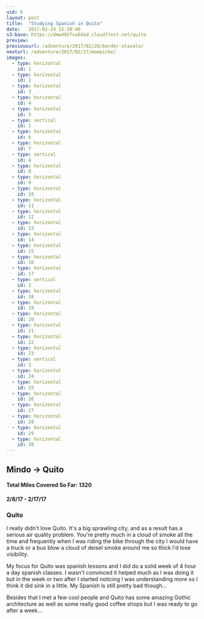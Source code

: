 ```yaml
---
uid: 6
layout: post
title:  "Studying Spanish in Quito"
date:   2017-02-24 15:39:40
s3-base: https://dmw492fxu64ad.cloudfront.net/quito
preview:
previousurl: /adventure/2017/02/20/border-otavalo/
nexturl: /adventure/2017/02/27/mompiche/
images:
  - type: horizontal
    id: 1
  - type: horizontal
    id: 2
  - type: horizontal
    id: 3
  - type: horizontal
    id: 4
  - type: horizontal
    id: 5
  - type: vertical
    id: 1
  - type: horizontal
    id: 6
  - type: horizontal
    id: 7
  - type: vertical
    id: 4
  - type: horizontal
    id: 8
  - type: horizontal
    id: 9
  - type: horizontal
    id: 10
  - type: horizontal
    id: 11
  - type: horizontal
    id: 12
  - type: horizontal
    id: 13
  - type: horizontal
    id: 14
  - type: horizontal
    id: 15
  - type: horizontal
    id: 16
  - type: horizontal
    id: 17
  - type: vertical
    id: 2
  - type: horizontal
    id: 18
  - type: horizontal
    id: 19
  - type: horizontal
    id: 20
  - type: horizontal
    id: 21
  - type: horizontal
    id: 22
  - type: horizontal
    id: 23
  - type: vertical
    id: 3
  - type: horizontal
    id: 24
  - type: horizontal
    id: 25
  - type: horizontal
    id: 26
  - type: horizontal
    id: 27
  - type: horizontal
    id: 28
  - type: horizontal
    id: 29
  - type: horizontal
    id: 30
---
```


<div>
  <h2>Mindo -> Quito</h2>

  <h4>Total Miles Covered So Far: 1320</h4>
  <h4>2/8/17 - 2/17/17</h4>

  <h3>Quito</h3>
  <p>I really didn't love Quito. It's a big sprawling city, and as a result has a serious air quality problem. You're pretty much in a cloud of smoke all the time and frequently when I was riding the bike through the city I would have a truck or a bus blow a cloud of deisel smoke around me so thick I'd lose visibility.</p>

  <p>My focus for Quito was spanish lessons and I did do a solid week of 4 hour a day spanish classes. I wasn't convinced it helped much as I was doing it but in the week or two after I started noticing I was understanding more so I think it did sink in a little. My Spanish is still pretty bad though...</p>

  <p>Besides that I met a few cool people and Quito has some amazing Gothic architecture as well as some really good coffee shops but I was ready to go after a week...</p>
</div>
